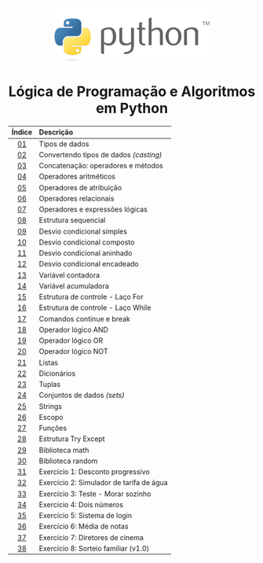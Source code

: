 <div align="center">
	<img src="./assets/python.png">
	<h1>Lógica de Programação e Algoritmos em Python</h1>

Índice| Descrição 
:---: | :---
[01](https://github.com/michelelozada/Logica-de-Programacao-e-Algoritmos-em-Python/blob/main/files/01-Tipos-de-Dados.py) | Tipos de dados   
[02](https://github.com/michelelozada/Logica-de-Programacao-e-Algoritmos-em-Python/blob/main/files/02-Convertendo-Tipos-de-Dados.py) | Convertendo tipos de dados *(casting)* 
[03](https://github.com/michelelozada/Logica-de-Programacao-e-Algoritmos-em-Python/blob/main/files/03-Concatenacao-Operadores-e-Metodos.py) | Concatenação: operadores e métodos   
[04](https://github.com/michelelozada/Logica-de-Programacao-e-Algoritmos-em-Python/blob/main/files/04-Operadores-Aritmeticos.py) | Operadores aritméticos   
[05](https://github.com/michelelozada/Logica-de-Programacao-e-Algoritmos-em-Python/blob/main/files/05-Operadores-de-Atribuicao.py) | Operadores de atribuição   
[06](https://github.com/michelelozada/Logica-de-Programacao-e-Algoritmos-em-Python/blob/main/files/06-Operadores-Relacionais.py) | Operadores relacionais   
[07](https://github.com/michelelozada/Logica-de-Programacao-e-Algoritmos-em-Python/blob/main/files/07-Operadores-Logicos.py) | Operadores e expressões lógicas   
[08](https://github.com/michelelozada/Logica-de-Programacao-e-Algoritmos-em-Python/blob/main/files/08-Estrutura-Sequencial.py) | Estrutura sequencial   
[09](https://github.com/michelelozada/Logica-de-Programacao-e-Algoritmos-em-Python/blob/main/files/09-Desvio-Condicional-Simples.py) | Desvio condicional simples   
[10](https://github.com/michelelozada/Logica-de-Programacao-e-Algoritmos-em-Python/blob/main/files/10-Desvio-Condicional-Composto.py) | Desvio condicional composto  
[11](https://github.com/michelelozada/Logica-de-Programacao-e-Algoritmos-em-Python/blob/main/files/11-Desvio-Condicional-Aninhado.py) | Desvio condicional aninhado  
[12](https://github.com/michelelozada/Logica-de-Programacao-e-Algoritmos-em-Python/blob/main/files/12-Desvio-Condicional-Encadeado.py) | Desvio condicional encadeado   
[13](https://github.com/michelelozada/Logica-de-Programacao-e-Algoritmos-em-Python/blob/main/files/13-Variavel-contadora.py) | Variável contadora   
[14](https://github.com/michelelozada/Logica-de-Programacao-e-Algoritmos-em-Python/blob/main/files/14-Variavel-acumuladora.py) | Variável acumuladora   
[15](https://github.com/michelelozada/Logica-de-Programacao-e-Algoritmos-em-Python/blob/main/files/15-Estrutura-Controle-Laco-For.py) | Estrutura de controle - Laço For  
[16](https://github.com/michelelozada/Logica-de-Programacao-e-Algoritmos-em-Python/blob/main/files/16-Estrutura-Controle-Laco-While.py) | Estrutura de controle - Laço While  
[17](https://github.com/michelelozada/Logica-de-Programacao-e-Algoritmos-em-Python/blob/main/files/17-Comandos-Continue-e-Break.py) | Comandos continue e break  
[18](https://github.com/michelelozada/Logica-de-Programacao-e-Algoritmos-em-Python/blob/main/files/18-Operador-logico-AND.py) | Operador lógico AND   
[19](https://github.com/michelelozada/Logica-de-Programacao-e-Algoritmos-em-Python/blob/main/files/19-Operador-logico-OR.py) | Operador lógico OR  
[20](https://github.com/michelelozada/Logica-de-Programacao-e-Algoritmos-em-Python/blob/main/files/20-Operador-logico-NOT.py) | Operador lógico NOT 
[21](https://github.com/michelelozada/Logica-de-Programacao-e-Algoritmos-em-Python/blob/main/files/21-Listas.py) | Listas   
[22](https://github.com/michelelozada/Logica-de-Programacao-e-Algoritmos-em-Python/blob/main/files/22-Dicionarios.py) | Dicionários   
[23](https://github.com/michelelozada/Logica-de-Programacao-e-Algoritmos-em-Python/blob/main/files/23-Tuplas.py) | Tuplas
[24](https://github.com/michelelozada/Logica-de-Programacao-e-Algoritmos-em-Python/blob/main/files/24-Conjuntos-de-Dados.py) | Conjuntos de dados *(sets)*  
[25](https://github.com/michelelozada/Logica-de-Programacao-e-Algoritmos-em-Python/blob/main/files/25-Strings.py) | Strings  
[26](https://github.com/michelelozada/Logica-de-Programacao-e-Algoritmos-em-Python/blob/main/files/26-Escopo.py) | Escopo  
[27](https://github.com/michelelozada/Logica-de-Programacao-e-Algoritmos-em-Python/blob/main/files/27-Funcoes.py) | Funções  
[28](https://github.com/michelelozada/Logica-de-Programacao-e-Algoritmos-em-Python/blob/main/files/28-Estrutura-Try-Except.py) | Estrutura Try Except   
[29](https://github.com/michelelozada/Logica-de-Programacao-e-Algoritmos-em-Python/blob/main/files/29-Biblioteca-math.py) | Biblioteca math  
[30](https://github.com/michelelozada/Logica-de-Programacao-e-Algoritmos-em-Python/blob/main/files/30-Biblioteca-random.py) | Biblioteca random  
[31](https://github.com/michelelozada/Logica-de-Programacao-e-Algoritmos-em-Python/blob/main/files/Ex.01-Desconto-Progressivo.py) | Exercício 1: Desconto progressivo   
[32](https://github.com/michelelozada/Logica-de-Programacao-e-Algoritmos-em-Python/blob/main/files/Ex.02-Simulador-Tarifa-Agua.py) | Exercício 2: Simulador de tarifa de água  
[33](https://github.com/michelelozada/Logica-de-Programacao-e-Algoritmos-em-Python/blob/main/files/Ex.03-Teste-Morar-Sozinho(a).py) | Exercício 3: Teste - Morar sozinho  
[34](https://github.com/michelelozada/Logica-de-Programacao-e-Algoritmos-em-Python/blob/main/files/Ex.04-Dois-Numeros.py) | Exercício 4: Dois números   
[35](https://github.com/michelelozada/Logica-de-Programacao-e-Algoritmos-em-Python/blob/main/files/Ex.05-Sistema-de-Login.py) | Exercício 5: Sistema de login   
[36](https://github.com/michelelozada/Logica-de-Programacao-e-Algoritmos-em-Python/blob/main/files/Ex.06-Media-de-Notas.py) | Exercício 6: Média de notas   
[37](https://github.com/michelelozada/Logica-de-Programacao-e-Algoritmos-em-Python/blob/main/files/Ex.07-Diretores-de-Cinema.py) | Exercício 7: Diretores de cinema  
[38](https://github.com/michelelozada/Logica-de-Programacao-e-Algoritmos-em-Python/blob/main/files/Ex.08-Sorteio-Familiar(v1.0).py) | Exercício 8: Sorteio familiar (v1.0)   
</div>
